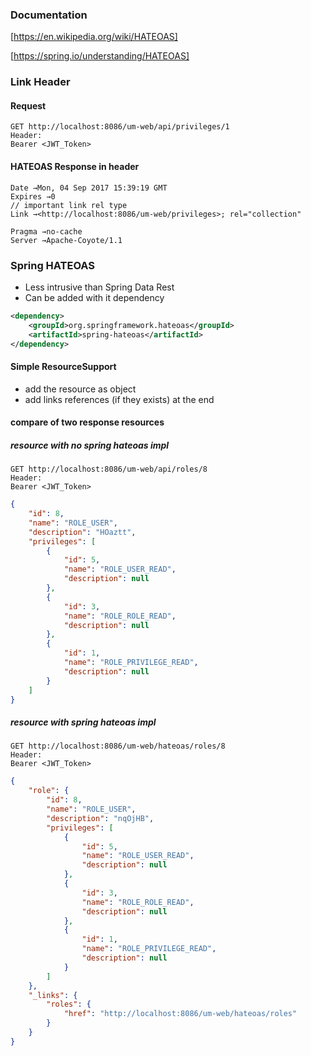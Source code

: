 ### Documentation

[https://en.wikipedia.org/wiki/HATEOAS]

[https://spring.io/understanding/HATEOAS]

### Link Header 

#### Request

``` 
GET http://localhost:8086/um-web/api/privileges/1
Header:
Bearer <JWT_Token>
```

#### HATEOAS Response in header

``` 
Date →Mon, 04 Sep 2017 15:39:19 GMT
Expires →0
// important link rel type
Link →<http://localhost:8086/um-web/privileges>; rel="collection"

Pragma →no-cache
Server →Apache-Coyote/1.1
```

### Spring HATEOAS

* Less intrusive than Spring Data Rest
* Can be added with it dependency
```xml
<dependency>
    <groupId>org.springframework.hateoas</groupId>
    <artifactId>spring-hateoas</artifactId>
</dependency>
```

#### Simple ResourceSupport

* add the resource as object
* add links references (if they exists) at the end 

#### compare of two response resources
##### resource with no spring hateoas impl
``` 
GET http://localhost:8086/um-web/api/roles/8
Header:
Bearer <JWT_Token>
```

```json
{
    "id": 8,
    "name": "ROLE_USER",
    "description": "HOaztt",
    "privileges": [
        {
            "id": 5,
            "name": "ROLE_USER_READ",
            "description": null
        },
        {
            "id": 3,
            "name": "ROLE_ROLE_READ",
            "description": null
        },
        {
            "id": 1,
            "name": "ROLE_PRIVILEGE_READ",
            "description": null
        }
    ]
}
```
##### resource with spring hateoas impl
``` 
GET http://localhost:8086/um-web/hateoas/roles/8
Header:
Bearer <JWT_Token>
```

```json
{
    "role": {
        "id": 8,
        "name": "ROLE_USER",
        "description": "nqOjHB",
        "privileges": [
            {
                "id": 5,
                "name": "ROLE_USER_READ",
                "description": null
            },
            {
                "id": 3,
                "name": "ROLE_ROLE_READ",
                "description": null
            },
            {
                "id": 1,
                "name": "ROLE_PRIVILEGE_READ",
                "description": null
            }
        ]
    },
    "_links": {
        "roles": {
            "href": "http://localhost:8086/um-web/hateoas/roles"
        }
    }
}
```
